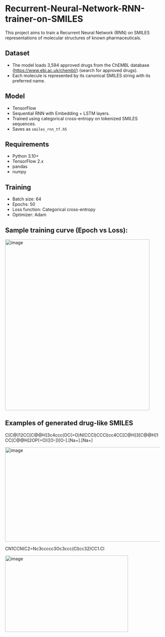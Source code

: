 # Recurrent-Neural-Network-RNN-trainer-on-SMILES
This project aims to train a Recurrent Neural Network (RNN)  on SMILES representations of molecular structures of known pharmaceuticals.

## Dataset
- The model loads 3,594 approved drugs from the ChEMBL database (https://www.ebi.ac.uk/chembl/) (search for approved drugs).
- Each molecule is represented by its canonical SMILES string with its preferred name.

## Model
- TensorFlow
- Sequential RNN with Embedding + LSTM layers.
- Trained using categorical cross-entropy on tokenized SMILES sequences.
- Saves as `smiles_rnn_tf.h5`

## Requirements
- Python 3.10+
- TensorFlow 2.x
- pandas
- numpy

## Training
- Batch size: 64
- Epochs: 50
- Loss function: Categorical cross-entropy
- Optimizer: Adam

## Sample training curve (Epoch vs Loss):

<img width="470" height="557" alt="image" src="https://github.com/user-attachments/assets/d6a638f9-aca4-453d-9dbd-1881a82d9d6c" />

## Examples of generated drug-like SMILES
C[C@]12CC[C@@H]3c4ccc(OC(=O)N(CCCl)CCCl)cc4CC[C@H]3[C@@H]1CC[C@@H]2OP(=O)([O-])[O-].[Na+].[Na+]

<img width="520" height="308" alt="image" src="https://github.com/user-attachments/assets/9ef8b52e-61d8-4309-89e4-c83bee87bf52" />

CN1CCN(C2=Nc3ccccc3Oc3ccc(Cl)cc32)CC1.Cl

<img width="400" height="249" alt="image" src="https://github.com/user-attachments/assets/44d183c8-2598-49ca-a1ad-d0248b22d8b1" />

